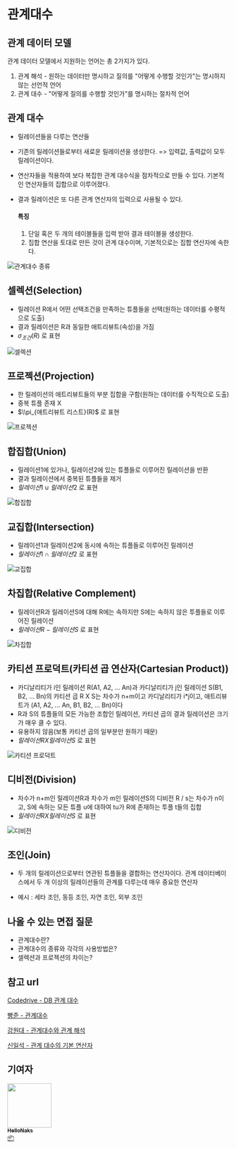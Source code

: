 # 관계대수



## 관계 데이터 모델

관계 데이터 모델에서 지원하는 언어는 총 2가지가 있다.

1. 관계 해석 - 원하는 데이터만 명시하고 질의를 "어떻게 수행할 것인가"는 명시하지 않는 선언적 언어
2. 관계 대수 - "어떻게 질의를 수행할 것인가"를 명시하는 절차적 언어

## 관계 대수

- 릴레이션들을 다루는 연산들
- 기존의 릴레이션들로부터 새로운 릴레이션을 생성한다. => 입력값, 출력값이 모두 릴레이션이다.

- 연산자들을 적용하여 보다 복잡한 관계 대수식을 점차적으로 만들 수 있다. 기본적인 연산자들의 집합으로 이루어졌다.

- 결과 릴레이션은 또 다른 관계 연산자의 입력으로 사용될 수 있다.

  #### 특징

  1. 단일 혹은 두 개의 테이블들을 입력 받아 결과 테이블을 생성한다.
  2. 집합 연산을 토대로 만든 것이 관계 대수이며, 기본적으로는 집합 연산자에 속한다.

![관계대수 종류](/img/database/relational_algebra/relational_algebra1.png)



## 셀렉션(Selection)

- 릴레이션 R에서 어떤 선택조건을 만족하는 튜플들을 선택(원하는 데이터를 수평적으로 도출)
- 결과 릴레이션은 R과 동일한 애트리뷰트(속성)을 가짐
- $\sigma_{조건}(R)$ 로 표현

![셀렉션](/img/database/relational_algebra/relational_algebra2.png)



## 프로젝션(Projection)

- 한 릴레이션의 애트리뷰트들의 부분 집합을 구함(원하는 데이터를 수직적으로 도출)
- 중복 튜플 존재 X
- $\\pi_{애트리뷰트 리스트}(R)$ 로 표현

![프로젝션](/img/database/relational_algebra/relational_algebra3.png)



## 합집합(Union)

- 릴레이션1에 있거나, 릴레이션2에 있는 튜플들로 이루어진 릴레이션을 반환
- 결과 릴레이션에서 중복된 튜플들을 제거
- $릴레이션1 \cup 릴레이션2$ 로 표현

![합집합](/img/database/relational_algebra/relational_algebra4.png)



## 교집합(Intersection)

- 릴레이션1과 릴레이션2에 동시에 속하는 튜플들로 이루어진 릴레이션
- $릴레이션1 \cap 릴레이션2$ 로 표현

![교집합](/img/database/relational_algebra/relational_algebra5.png)



## 차집합(Relative Complement)

- 릴레이션R과 릴레이션S에 대해 R에는 속하지만 S에는 속하지 않은 투플들로 이루어진 릴레이션
- $릴레이션R - 릴레이션S$ 로 표현

![차집합](/img/database/relational_algebra/relational_algebra6.png)



## 카티션 프로덕트(카티션 곱 연산자(Cartesian Product))

- 카디날리티가 i인 릴레이션 R(A1, A2, ... An)과 카디날리티가 j인 릴레이션 S(B1, B2, ... Bn)의 카티션 곱 R X S는 차수가 n+m이고 카디날리티가 i*j이고, 애트리뷰트가 (A1, A2, ... An, B1, B2, ... Bn)이다
- R과 S의 튜플들의 모든 가능한 조합인 릴레이션, 카티션 곱의 결과 릴레이션은 크기가 매우 클 수 있다.
- 유용하지 않음(보통 카티션 곱의 일부분만 원하기 때문)
- $릴레이션R X 릴레이션S$ 로 표현

![카티션 프로덕트](/img/database/relational_algebra/relational_algebra7.png)



## 디비전(Division)

- 차수가 n+m인 릴레이션R과 차수가 m인 릴레이션S의 디비전 R / s는 차수가 n이고, S에 속하는 모든 튜플 u에 대하여 tu가 R에 존재하는 투플 t들의 집합
- $릴레이션R X 릴레이션S$ 로 표현

![디비전](/img/database/relational_algebra/relational_algebra8.png)



## 조인(Join)

- 두 개의 릴레이션으로부터 연관된 튜플들을 결합하는 연산자이다. 관계 데이터베이스에서 두 개 이상의 릴레이션들의 관계를 다루는데 매우 중요한 연산자

- 예시 : 세타 조인, 동등 조인, 자연 조인, 외부 조인

  

## 나올 수 있는 면접 질문

- 관계대수란?
- 관계대수의 종류와 각각의 사용방법은?
- 셀렉션과 프로젝션의 차이는?



## 참고 url

[Codedrive - DB 관계 대수](https://codedrive.tistory.com/131)

[빵준 - 관계대수](https://velog.io/@ieed0205/%EA%B4%80%EA%B3%84%EB%8C%80%EC%88%98-SQL-LEEToday)

[강원대 - 관계대수와 관계 해석](https://cs.kangwon.ac.kr/~ysmoon/courses/2009_2/db/06.pdf)

[신일석 - 관계 대수의 기본 연산자](https://blog.jiktong.kr/entry/%EA%B4%80%EA%B3%84-%EB%8C%80%EC%88%98%EC%9D%98-%EA%B8%B0%EB%B3%B8-%EC%97%B0%EC%82%B0%EC%9E%90)

## 기여자


 <td align="center"><a href="https://github.com/HelloNaks"><img src="https://avatars.githubusercontent.com/u/49478141?v=4?s=100" width="100px;" alt=""/><br /><sub><b>HelloNaks</b></sub></a><br /><a href="#platform-HelloNaks" title="Packaging/porting to new platform">📦</a></td>